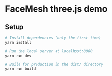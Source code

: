 # FaceMesh three.js demo

## Setup

``` bash
# Install dependencies (only the first time)
yarn install

# Run the local server at localhost:8080
yarn run dev

# Build for production in the dist/ directory
yarn run build
```

